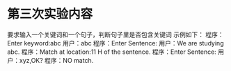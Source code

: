 # 第三次实验内容
要求输入一个关键词和一个句子，判断句子里是否包含关键词
示例如下：
程序：Enter keyword:abc
用户：abc
程序：Enter Sentence:
用户：We are studying abc.
程序：Match at location:11 H of the sentence.
程序：Enter Sentence:
用户：xyz,OK?
程序：NO match.